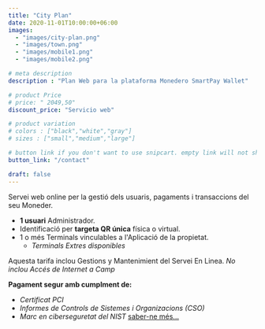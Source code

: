 ```yaml
---
title: "City Plan"
date: 2020-11-01T10:00:00+06:00
images: 
  - "images/city-plan.png"
  - "images/town.png"
  - "images/mobile1.png"
  - "images/mobile2.png"

# meta description
description : "Plan Web para la plataforma Monedero SmartPay Wallet"

# product Price
# price: " 2049,50"
discount_price: "Servicio web"

# product variation
# colors : ["black","white","gray"]
# sizes : ["small","medium","large"]

# button link if you don't want to use snipcart. empty link will not show button
button_link: "/contact"

draft: false
---
```


Servei web online per la gestió dels usuaris, pagaments i transaccions del seu Moneder.
- **1 usuari** Administrador.
- Identificació per **targeta QR única** física o virtual.
- 1 o més Terminals vinculables a l'Aplicació de la propietat.
    - *Terminals Extres disponibles*

Aquesta tarifa inclou Gestions y Mantenimient del Servei En Linea.
*No inclou Accés de Internet a Camp*

**Pagament segur amb cumplment de:**
- *Certificat PCI*
- *Informes de Controls de Sistemes i Organizacions (CSO)*
- *Marc en ciberseguretat del NIST*
[saber-ne més...](/terms-conditions/)
